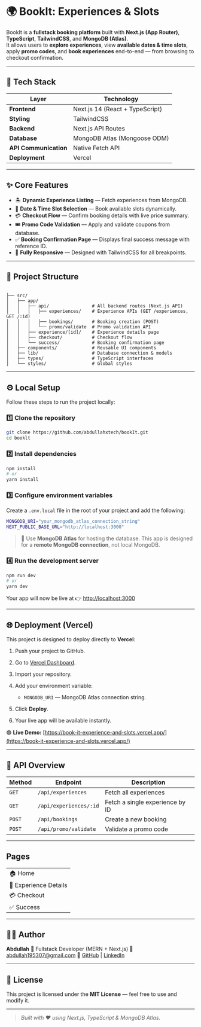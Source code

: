 # 🌍 BookIt: Experiences & Slots

BookIt is a **fullstack booking platform** built with **Next.js (App Router)**, **TypeScript**, **TailwindCSS**, and **MongoDB (Atlas)**.  
It allows users to **explore experiences**, view **available dates & time slots**, apply **promo codes**, and **book experiences** end-to-end — from browsing to checkout confirmation.

---

## 🚀 Tech Stack

| Layer | Technology |
|--------|-------------|
| **Frontend** | Next.js 14 (React + TypeScript) |
| **Styling** | TailwindCSS |
| **Backend** | Next.js API Routes |
| **Database** | MongoDB Atlas (Mongoose ODM) |
| **API Communication** | Native Fetch API |
| **Deployment** | Vercel |

---

## ✨ Core Features

- 🏝️ **Dynamic Experience Listing** — Fetch experiences from MongoDB.  
- 📅 **Date & Time Slot Selection** — Book available slots dynamically.  
- 💳 **Checkout Flow** — Confirm booking details with live price summary.  
- 🎟️ **Promo Code Validation** — Apply and validate coupons from database.  
- ✅ **Booking Confirmation Page** — Displays final success message with reference ID.  
- 📱 **Fully Responsive** — Designed with TailwindCSS for all breakpoints.  

---

## 🧩 Project Structure

```

├── src/
│   ├── app/
│   │   ├── api/                # All backend routes (Next.js API)
│   │   │   ├── experiences/    # Experience APIs (GET /experiences, GET /:id)
│   │   │   ├── bookings/       # Booking creation (POST)
│   │   │   └── promo/validate  # Promo validation API
│   │   ├── experience/[id]/    # Experience details page
│   │   ├── checkout/           # Checkout flow
│   │   └── success/            # Booking confirmation page
│   ├── components/             # Reusable UI components
│   ├── lib/                    # Database connection & models
│   ├── types/                  # TypeScript interfaces
│   └── styles/                 # Global styles

````

---

## ⚙️ Local Setup

Follow these steps to run the project locally:

### 1️⃣ Clone the repository
```bash
git clone https://github.com/abdullahxtech/bookIt.git
cd booklt
````

### 2️⃣ Install dependencies

```bash
npm install
# or
yarn install
```

### 3️⃣ Configure environment variables

Create a `.env.local` file in the root of your project and add the following:

```bash
MONGODB_URI="your_mongodb_atlas_connection_string"
NEXT_PUBLIC_BASE_URL="http://localhost:3000"
```

> 📝 Use **MongoDB Atlas** for hosting the database.
> This app is designed for a **remote MongoDB connection**, not local MongoDB.

### 4️⃣ Run the development server

```bash
npm run dev
# or
yarn dev
```

Your app will now be live at 👉 [http://localhost:3000](http://localhost:3000)

---

## 🌐 Deployment (Vercel)

This project is designed to deploy directly to **Vercel**:

1. Push your project to GitHub.
2. Go to [Vercel Dashboard](https://vercel.com).
3. Import your repository.
4. Add your environment variable:

   * `MONGODB_URI` — MongoDB Atlas connection string.
5. Click **Deploy**.
6. Your live app will be available instantly.

🟢 **Live Demo:** [https://book-it-experience-and-slots.vercel.app/](https://book-it-experience-and-slots.vercel.app/)

---

## 🧠 API Overview

| Method | Endpoint               | Description                     |
| ------ | ---------------------- | ------------------------------- |
| `GET`  | `/api/experiences`     | Fetch all experiences           |
| `GET`  | `/api/experiences/:id` | Fetch a single experience by ID |
| `POST` | `/api/bookings`        | Create a new booking            |
| `POST` | `/api/promo/validate`  | Validate a promo code           |

---

## Pages

|                   | 
| --------------------- | 
| 🏠 Home               | (Home Page)[/screenshots/HomePage.png]
| 📄 Experience Details | 
| 💳 Checkout           | 
| ✅ Success             | 

---

## 🧑‍💻 Author

**Abdullah**
💼 Fullstack Developer (MERN + Next.js)
📧 [abdullah195307@gmail.com](mailto:abdullah195307@gmail.com)
🔗 [GitHub](https://github.com/YOUR_USERNAME) | [LinkedIn](https://linkedin.com/in/YOUR_LINKEDIN)

---

## 📝 License

This project is licensed under the **MIT License** — feel free to use and modify it.

---

> *Built with ❤️ using Next.js, TypeScript & MongoDB Atlas.*



